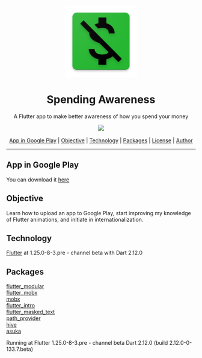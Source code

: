 <div align="center">
    <img src="android/app/src/main/res/mipmap-xxxhdpi/ic_launcher.png"/>
</div>


<h1 align="center">Spending Awareness</h1>
<p align="center">A Flutter app to make better awareness of how you spend your money</p>

<div align="center">
    <img src="https://img.shields.io/badge/progress-complete-green"/>
</div>

<p align="center">
    <a href="#app_in_google_play">App in Google Play</a> |
    <a href="#objective">Objective</a> | 
    <a href="#technology">Technology</a> | 
    <a href="#packages">Packages</a> | 
    <a href="#license">License</a> | 
    <a href="#author">Author</a>
</p>

<hr/>

<p id="#app_in_google_play">
    <h2>App in Google Play</h2>
    <p>You can download it 
        <a href="https://play.google.com/store/apps/details?id=com.rodrigorivas.spending_awareness">
        here
        </a>
    </p>
</p>


<p id="#objective">
    <h2>Objective</h2>
    <p>Learn how to upload an app to Google Play, start improving my knowledge of Flutter animations, and initiate in internationalization.</p>
</p>

<p id="#technology">
    <h2>Technology</h2>
    <p><a href="https://flutter.dev/">Flutter</a> at 1.25.0-8-3.pre - channel beta with Dart 2.12.0</p>
</p>

<p id="#packages">
    <h2>Packages</h2>
    <a href="https://pub.dev/packages/flutter_modular">flutter_modular</a><br/>
    <a href="https://pub.dev/packages/flutter_mobx">flutter_mobx</a><br/>
    <a href="https://pub.dev/packages/mobx">mobx</a><br/>
    <a href="https://pub.dev/packages/flutter_intro">flutter_intro</a><br/>
    <a href="https://pub.dev/packages/flutter_masked_text">flutter_masked_text</a><br/>
    <a href="https://pub.dev/packages/path_provider">path_provider</a><br/>
    <a href="https://pub.dev/packages/hive">hive</a><br/>
    <a href="https://pub.dev/packages/asuka">asuka</a><br/>
</p>

Running at Flutter 1.25.0-8-3.pre - channel beta
Dart 2.12.0 (build 2.12.0-0-133.7.beta)
